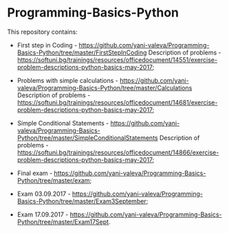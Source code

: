# Programming-Basics-Python
This repository contains:

- First step in Coding - https://github.com/yani-valeva/Programming-Basics-Python/tree/master/FirstStepInCoding
Description of problems - https://softuni.bg/trainings/resources/officedocument/14551/exercise-problem-descriptions-python-basics-may-2017;

- Problems with simple calculations - https://github.com/yani-valeva/Programming-Basics-Python/tree/master/Calculations
Description of problems - https://softuni.bg/trainings/resources/officedocument/14681/exercise-problem-descriptions-python-basics-may-2017;

- Simple Conditional Statements - https://github.com/yani-valeva/Programming-Basics-Python/tree/master/SimpleConditionalStatements
Description of problems - https://softuni.bg/trainings/resources/officedocument/14866/exercise-problem-descriptions-python-basics-may-2017;

- Final exam - https://github.com/yani-valeva/Programming-Basics-Python/tree/master/exam;

- Exam 03.09.2017 - https://github.com/yani-valeva/Programming-Basics-Python/tree/master/Exam3September;

- Exam 17.09.2017 - https://github.com/yani-valeva/Programming-Basics-Python/tree/master/Exam17Sept.
